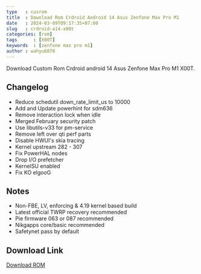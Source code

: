 ```yaml
---
type   : cusrom
title  : Download Rom Crdroid Android 14 Asus Zenfone Max Pro M1
date   : 2024-03-09T09:17:35+07:00
slug   : crdroid-a14-x00t
categories: [rom]
tags      : [X00T]
keywords  : [zenfone max pro m1]
author : wahyu6070
---
```


Download Custom Rom Crdroid android 14 Asus Zenfone Max Pro M1 X00T.


## Changelog
- Reduce schedutil down_rate_limit_us to 10000
- Add and Update powerhint for sdm636
- Remove interaction lock when idle
- Merged February security patch
- Use libutils-v33 for pm-service
- Remove left over qti perf parts
- Disable HWUI's skia tracing
- Kernel upstream 282 - 307
- Fix PowerHAL nodes
- Drop I/O prefetcher
- KernelSU enabled
-  Fix KO elgooG

## Notes
- Non-FBE, LV, enforcing & 4.19 kernel based build
- Latest official TWRP recovery recommended
- Pie firmware 063 or 087 recommended
- Nikgapps core/basic recommended
- Safetynet pass by default 


## Download Link
[Download ROM](https://www.pling.com/p/1632564/)

